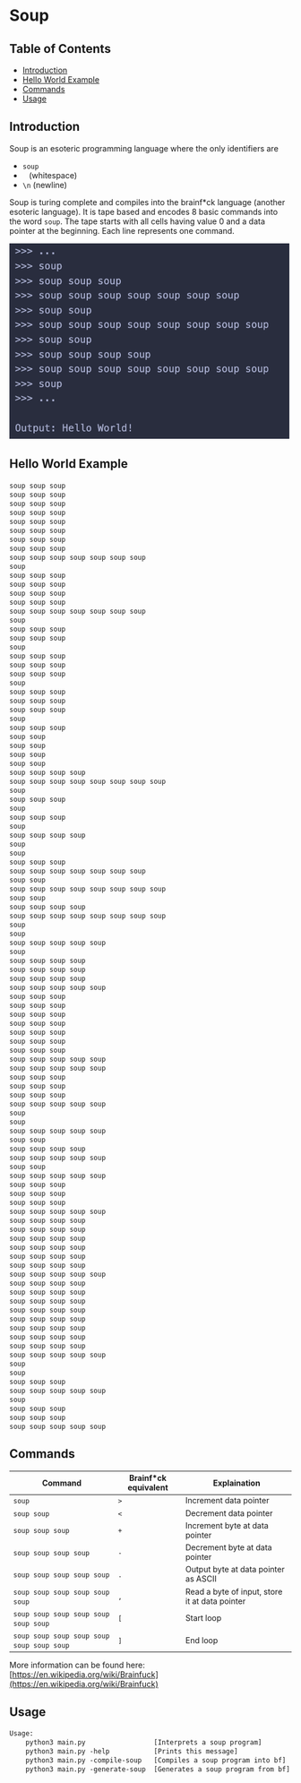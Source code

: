 # Soup

## Table of Contents

-   [Introduction](#introduction)
-   [Hello World Example](#hello-world-example)
-   [Commands](#commands)
-   [Usage](#usage)

## Introduction

Soup is an esoteric programming language where the only identifiers are

-   `soup`
-   ` ` (whitespace)
-   `\n` (newline)

Soup is turing complete and compiles into the brainf\*ck language (another esoteric language). It is tape based and encodes 8 basic commands into the word `soup`. The tape starts with all cells having value 0 and a data pointer at the beginning. Each line represents one command.

<img src="assets/soup.png" width="500px"/>

## Hello World Example

```
soup soup soup
soup soup soup
soup soup soup
soup soup soup
soup soup soup
soup soup soup
soup soup soup
soup soup soup
soup soup soup soup soup soup soup
soup
soup soup soup
soup soup soup
soup soup soup
soup soup soup
soup soup soup soup soup soup soup
soup
soup soup soup
soup soup soup
soup
soup soup soup
soup soup soup
soup soup soup
soup
soup soup soup
soup soup soup
soup soup soup
soup
soup soup soup
soup soup
soup soup
soup soup
soup soup
soup soup soup soup
soup soup soup soup soup soup soup soup
soup
soup soup soup
soup
soup soup soup
soup
soup soup soup soup
soup
soup
soup soup soup
soup soup soup soup soup soup soup
soup soup
soup soup soup soup soup soup soup soup
soup soup
soup soup soup soup
soup soup soup soup soup soup soup soup
soup
soup
soup soup soup soup soup
soup
soup soup soup soup
soup soup soup soup
soup soup soup soup
soup soup soup soup soup
soup soup soup
soup soup soup
soup soup soup
soup soup soup
soup soup soup
soup soup soup
soup soup soup
soup soup soup soup soup
soup soup soup soup soup
soup soup soup
soup soup soup
soup soup soup
soup soup soup soup soup
soup
soup
soup soup soup soup soup
soup soup
soup soup soup soup
soup soup soup soup soup
soup soup
soup soup soup soup soup
soup soup soup
soup soup soup
soup soup soup
soup soup soup soup soup
soup soup soup soup
soup soup soup soup
soup soup soup soup
soup soup soup soup
soup soup soup soup
soup soup soup soup
soup soup soup soup soup
soup soup soup soup
soup soup soup soup
soup soup soup soup
soup soup soup soup
soup soup soup soup
soup soup soup soup
soup soup soup soup
soup soup soup soup
soup soup soup soup soup
soup
soup
soup soup soup
soup soup soup soup soup
soup
soup soup soup
soup soup soup
soup soup soup soup soup
```

## Commands

| Command | Brainf\*ck equivalent | Explaination |
| --- | --- | --- |
| `soup` | `>` | Increment data pointer |
| `soup soup` | `<` | Decrement data pointer |
| `soup soup soup` | `+` | Increment byte at data pointer |
| `soup soup soup soup` | `-` | Decrement byte at data pointer |
| `soup soup soup soup soup` | `.` | Output byte at data pointer as ASCII |
| `soup soup soup soup soup soup` | `,` | Read a byte of input, store it at data pointer |
| `soup soup soup soup soup soup soup` | `[` | Start loop |
| `soup soup soup soup soup soup soup soup` | `]` | End loop |

More information can be found here: [https://en.wikipedia.org/wiki/Brainfuck](https://en.wikipedia.org/wiki/Brainfuck)

## Usage

```
Usage:
    python3 main.py                 [Interprets a soup program]
    python3 main.py -help           [Prints this message]
    python3 main.py -compile-soup   [Compiles a soup program into bf]
    python3 main.py -generate-soup  [Generates a soup program from bf]
```
